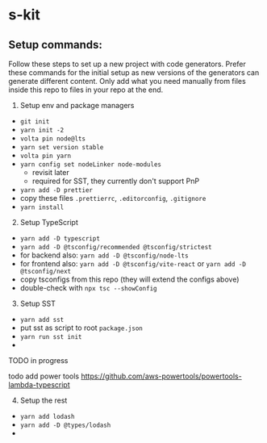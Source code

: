# s-kit

## Setup commands:

Follow these steps to set up a new project with code generators.
Prefer these commands for the initial setup as new versions of the
generators can generate different content. Only add what you need manually
from files inside this repo to files in your repo at the end.

1. Setup env and package managers

- `git init`
- `yarn init -2`
- `volta pin node@lts`
- `yarn set version stable`
- `volta pin yarn`
- `yarn config set nodeLinker node-modules`
    - revisit later
    - required for SST, they currently don't support PnP
- `yarn add -D prettier`
- copy these files `.prettierrc`, `.editorconfig`, `.gitignore`
- `yarn install`

2. Setup TypeScript

- `yarn add -D typescript`
- `yarn add -D @tsconfig/recommended @tsconfig/strictest`
- for backend also: `yarn add -D @tsconfig/node-lts`
- for frontend also: `yarn add -D @tsconfig/vite-react` or `yarn add -D @tsconfig/next`
- copy tsconfigs from this repo (they will extend the configs above)
- double-check with `npx tsc --showConfig`

3. Setup SST

- `yarn add sst`
- put sst as script to root `package.json`
- `yarn run sst init`
- 

TODO in progress


todo add power tools https://github.com/aws-powertools/powertools-lambda-typescript

4. Setup the rest

- `yarn add lodash`
- `yarn add -D @types/lodash`
- 

